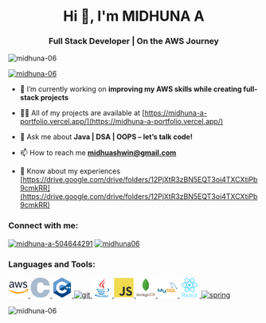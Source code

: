 <h1 align="center">Hi 👋, I'm MIDHUNA A</h1>
<h3 align="center">Full Stack Developer | On the AWS Journey</h3>

<p align="left"> <img src="https://komarev.com/ghpvc/?username=midhuna-06&label=Profile%20views&color=0e75b6&style=flat" alt="midhuna-06" /> </p>

<p align="left"> <a href="https://github.com/ryo-ma/github-profile-trophy"><img src="https://github-profile-trophy.vercel.app/?username=midhuna-06" alt="midhuna-06" /></a> </p>

- 🔭 I’m currently working on **improving my AWS skills while creating full-stack projects**

- 👨‍💻 All of my projects are available at [https://midhuna-a-portfolio.vercel.app/](https://midhuna-a-portfolio.vercel.app/)

- 💬 Ask me about **Java | DSA | OOPS – let’s talk code!**

- 📫 How to reach me **midhuashwin@gmail.com**

- 📄 Know about my experiences [https://drive.google.com/drive/folders/12PjXtR3zBN5EQT3oi4TXCXtiPb9cmkRR](https://drive.google.com/drive/folders/12PjXtR3zBN5EQT3oi4TXCXtiPb9cmkRR)

<h3 align="left">Connect with me:</h3>
<p align="left">
<a href="https://linkedin.com/in/midhuna-a-504644291" target="blank"><img align="center" src="https://raw.githubusercontent.com/rahuldkjain/github-profile-readme-generator/master/src/images/icons/Social/linked-in-alt.svg" alt="midhuna-a-504644291" height="30" width="40" /></a>
<a href="https://www.leetcode.com/midhuna06" target="blank"><img align="center" src="https://raw.githubusercontent.com/rahuldkjain/github-profile-readme-generator/master/src/images/icons/Social/leet-code.svg" alt="midhuna06" height="30" width="40" /></a>
</p>

<h3 align="left">Languages and Tools:</h3>
<p align="left"> <a href="https://aws.amazon.com" target="_blank" rel="noreferrer"> <img src="https://raw.githubusercontent.com/devicons/devicon/master/icons/amazonwebservices/amazonwebservices-original-wordmark.svg" alt="aws" width="40" height="40"/> </a> <a href="https://www.cprogramming.com/" target="_blank" rel="noreferrer"> <img src="https://raw.githubusercontent.com/devicons/devicon/master/icons/c/c-original.svg" alt="c" width="40" height="40"/> </a> <a href="https://www.w3schools.com/cpp/" target="_blank" rel="noreferrer"> <img src="https://raw.githubusercontent.com/devicons/devicon/master/icons/cplusplus/cplusplus-original.svg" alt="cplusplus" width="40" height="40"/> </a> <a href="https://git-scm.com/" target="_blank" rel="noreferrer"> <img src="https://www.vectorlogo.zone/logos/git-scm/git-scm-icon.svg" alt="git" width="40" height="40"/> </a> <a href="https://www.java.com" target="_blank" rel="noreferrer"> <img src="https://raw.githubusercontent.com/devicons/devicon/master/icons/java/java-original.svg" alt="java" width="40" height="40"/> </a> <a href="https://developer.mozilla.org/en-US/docs/Web/JavaScript" target="_blank" rel="noreferrer"> <img src="https://raw.githubusercontent.com/devicons/devicon/master/icons/javascript/javascript-original.svg" alt="javascript" width="40" height="40"/> </a> <a href="https://www.mongodb.com/" target="_blank" rel="noreferrer"> <img src="https://raw.githubusercontent.com/devicons/devicon/master/icons/mongodb/mongodb-original-wordmark.svg" alt="mongodb" width="40" height="40"/> </a> <a href="https://www.mysql.com/" target="_blank" rel="noreferrer"> <img src="https://raw.githubusercontent.com/devicons/devicon/master/icons/mysql/mysql-original-wordmark.svg" alt="mysql" width="40" height="40"/> </a> <a href="https://reactjs.org/" target="_blank" rel="noreferrer"> <img src="https://raw.githubusercontent.com/devicons/devicon/master/icons/react/react-original-wordmark.svg" alt="react" width="40" height="40"/> </a> <a href="https://spring.io/" target="_blank" rel="noreferrer"> <img src="https://www.vectorlogo.zone/logos/springio/springio-icon.svg" alt="spring" width="40" height="40"/> </a> </p>

<p><img align="center" src="https://github-readme-streak-stats.herokuapp.com/?user=midhuna-06&" alt="midhuna-06" /></p>
